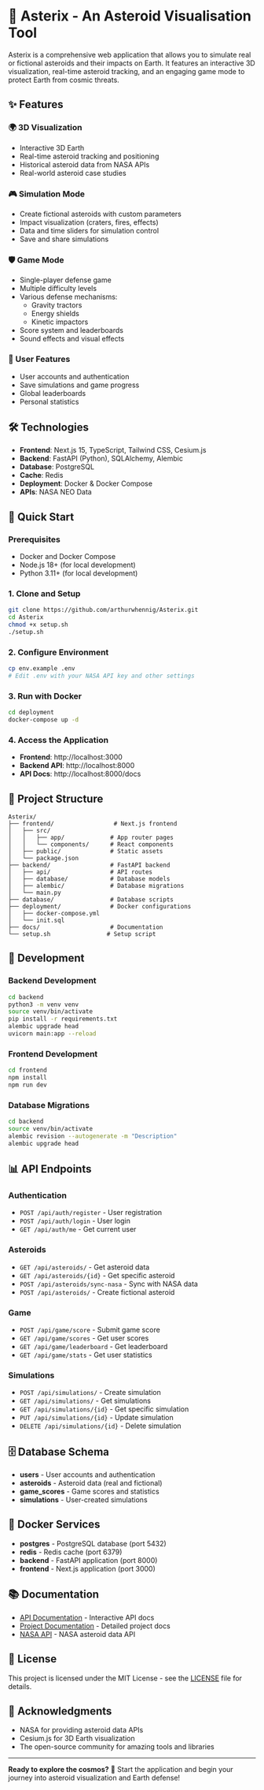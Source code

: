 # 🚀 Asterix - An Asteroid Visualisation Tool

Asterix is a comprehensive web application that allows you to simulate real or fictional asteroids and their impacts on Earth. It features an interactive 3D visualization, real-time asteroid tracking, and an engaging game mode to protect Earth from cosmic threats.

## ✨ Features

### 🌍 3D Visualization

- Interactive 3D Earth
- Real-time asteroid tracking and positioning
- Historical asteroid data from NASA APIs
- Real-world asteroid case studies

### 🎮 Simulation Mode

- Create fictional asteroids with custom parameters
- Impact visualization (craters, fires, effects)
- Data and time sliders for simulation control
- Save and share simulations

### 🛡️ Game Mode

- Single-player defense game
- Multiple difficulty levels
- Various defense mechanisms:
  - Gravity tractors
  - Energy shields
  - Kinetic impactors
- Score system and leaderboards
- Sound effects and visual effects

### 👤 User Features

- User accounts and authentication
- Save simulations and game progress
- Global leaderboards
- Personal statistics

## 🛠️ Technologies

- **Frontend**: Next.js 15, TypeScript, Tailwind CSS, Cesium.js
- **Backend**: FastAPI (Python), SQLAlchemy, Alembic
- **Database**: PostgreSQL
- **Cache**: Redis
- **Deployment**: Docker & Docker Compose
- **APIs**: NASA NEO Data

## 🚀 Quick Start

### Prerequisites

- Docker and Docker Compose
- Node.js 18+ (for local development)
- Python 3.11+ (for local development)

### 1. Clone and Setup

```bash
git clone https://github.com/arthurwhennig/Asterix.git
cd Asterix
chmod +x setup.sh
./setup.sh
```

### 2. Configure Environment

```bash
cp env.example .env
# Edit .env with your NASA API key and other settings
```

### 3. Run with Docker

```bash
cd deployment
docker-compose up -d
```

### 4. Access the Application

- **Frontend**: http://localhost:3000
- **Backend API**: http://localhost:8000
- **API Docs**: http://localhost:8000/docs

## 📁 Project Structure

```
Asterix/
├── frontend/                 # Next.js frontend
│   ├── src/
│   │   ├── app/             # App router pages
│   │   └── components/      # React components
│   ├── public/              # Static assets
│   └── package.json
├── backend/                 # FastAPI backend
│   ├── api/                 # API routes
│   ├── database/            # Database models
│   ├── alembic/             # Database migrations
│   └── main.py
├── database/                # Database scripts
├── deployment/              # Docker configurations
│   ├── docker-compose.yml
│   └── init.sql
├── docs/                    # Documentation
└── setup.sh                # Setup script
```

## 🔧 Development

### Backend Development

```bash
cd backend
python3 -m venv venv
source venv/bin/activate
pip install -r requirements.txt
alembic upgrade head
uvicorn main:app --reload
```

### Frontend Development

```bash
cd frontend
npm install
npm run dev
```

### Database Migrations

```bash
cd backend
source venv/bin/activate
alembic revision --autogenerate -m "Description"
alembic upgrade head
```

## 📊 API Endpoints

### Authentication

- `POST /api/auth/register` - User registration
- `POST /api/auth/login` - User login
- `GET /api/auth/me` - Get current user

### Asteroids

- `GET /api/asteroids/` - Get asteroid data
- `GET /api/asteroids/{id}` - Get specific asteroid
- `POST /api/asteroids/sync-nasa` - Sync with NASA data
- `POST /api/asteroids/` - Create fictional asteroid

### Game

- `POST /api/game/score` - Submit game score
- `GET /api/game/scores` - Get user scores
- `GET /api/game/leaderboard` - Get leaderboard
- `GET /api/game/stats` - Get user statistics

### Simulations

- `POST /api/simulations/` - Create simulation
- `GET /api/simulations/` - Get simulations
- `GET /api/simulations/{id}` - Get specific simulation
- `PUT /api/simulations/{id}` - Update simulation
- `DELETE /api/simulations/{id}` - Delete simulation

## 🗄️ Database Schema

- **users** - User accounts and authentication
- **asteroids** - Asteroid data (real and fictional)
- **game_scores** - Game scores and statistics
- **simulations** - User-created simulations

## 🐳 Docker Services

- **postgres** - PostgreSQL database (port 5432)
- **redis** - Redis cache (port 6379)
- **backend** - FastAPI application (port 8000)
- **frontend** - Next.js application (port 3000)

## 📚 Documentation

- [API Documentation](http://localhost:8000/docs) - Interactive API docs
- [Project Documentation](docs/README.md) - Detailed project docs
- [NASA API](https://api.nasa.gov/) - NASA asteroid data API

## 📄 License

This project is licensed under the MIT License - see the [LICENSE](LICENSE) file for details.

## 🙏 Acknowledgments

- NASA for providing asteroid data APIs
- Cesium.js for 3D Earth visualization
- The open-source community for amazing tools and libraries

---

**Ready to explore the cosmos?** 🚀 Start the application and begin your journey into asteroid visualization and Earth defense!
